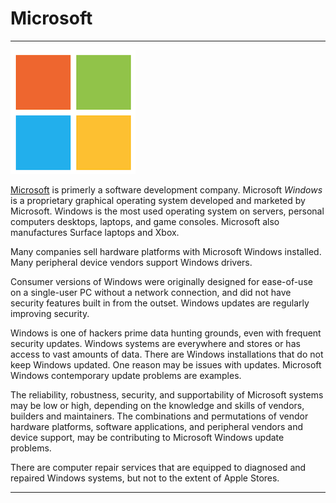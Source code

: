 

# Microsoft

---

![Microsoft](MicrosoftLogo.png)

[Microsoft](https://www.microsoft.com/en-us/) is primerly a software development company. Microsoft _Windows_ is a proprietary graphical operating system developed and marketed by Microsoft. Windows is the most used operating system on servers, personal computers desktops, laptops, and game consoles. Microsoft also manufactures Surface laptops and Xbox.

Many companies sell hardware platforms with Microsoft Windows installed. Many peripheral device vendors support Windows drivers.

Consumer versions of Windows were originally designed for ease-of-use on a single-user PC without a network connection, and did not have security features built in from the outset. Windows updates are regularly improving security.

Windows is one of hackers prime data hunting grounds, even with frequent security updates. Windows systems are everywhere and stores or has access to vast amounts of data. There are Windows installations that do not keep Windows updated. One reason may be issues with updates. Microsoft Windows contemporary update problems are examples.

The reliability, robustness, security, and supportability of Microsoft systems may be low or high, depending on the knowledge and skills of vendors, builders and maintainers. The combinations and permutations of vendor hardware platforms, software applications, and peripheral vendors and device support, may be contributing to Microsoft Windows update problems.

There are computer repair services that are equipped to diagnosed and repaired Windows systems, but not to the extent of Apple Stores.

---



